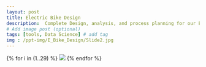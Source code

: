 ```yaml
---
layout: post
title: Electric Bike Design
description:  Complete Design, analysis, and process planning for our E-bike manufacturing buisness. # Add post description (optional)
# Add image post (optional)
tags: [tools, Data Science] # add tag
img : /ppt-img/E_Bike_Design/Slide2.jpg
---
```


{% for i in (1..29) %}
  <img src="{{site.baseurl}}/assets/ppt-img/E_Bike_Design/Slide{{i}}.jpg"/>
{% endfor %}
